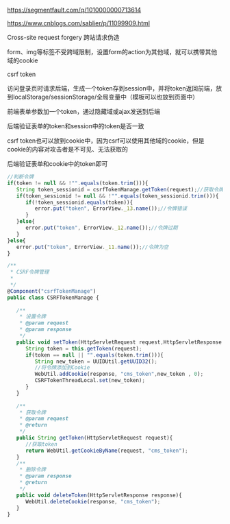 https://segmentfault.com/q/1010000000713614

https://www.cnblogs.com/sablier/p/11099909.html



Cross-site request forgery 跨站请求伪造

form、img等标签不受跨域限制，设置form的action为其他域，就可以携带其他域的cookie



csrf token

访问登录页时请求后端，生成一个token存到session中，并将token返回前端，放到localStorage/sessionStorage/全局变量中（模板可以也放到页面中）

前端表单参数加一个token，通过隐藏域或ajax发送到后端

后端验证表单的token和session中的token是否一致



csrf token也可以放到cookie中，因为csrf可以使用其他域的cookie，但是cookie的内容对攻击者是不可见、无法获取的

后端验证表单和cookie中的token即可

```javascript
//判断令牌
if(token != null && !"".equals(token.trim())){ 
   String token_sessionid = csrfTokenManage.getToken(request);//获取令牌
   if(token_sessionid != null && !"".equals(token_sessionid.trim())){
      if(!token_sessionid.equals(token)){
         error.put("token", ErrorView._13.name());//令牌错误
      }
   }else{
      error.put("token", ErrorView._12.name());//令牌过期
   }
}else{
   error.put("token", ErrorView._11.name());//令牌为空
}
```



```javascript
/**
 * CSRF令牌管理
 *
 */
@Component("csrfTokenManage")
public class CSRFTokenManage {
   
   /**
    * 设置令牌
    * @param request
    * @param response
    */
   public void setToken(HttpServletRequest request,HttpServletResponse response){
      String token = this.getToken(request);
      if(token == null || "".equals(token.trim())){
         String new_token = UUIDUtil.getUUID32();
         //将令牌添加到Cookie
         WebUtil.addCookie(response, "cms_token",new_token , 0);
         CSRFTokenThreadLocal.set(new_token);
      }
   }
   
   /**
    * 获取令牌
    * @param request
    * @return
    */
   public String getToken(HttpServletRequest request){
      //获取token
      return WebUtil.getCookieByName(request, "cms_token");
   }
   /**
    * 删除令牌
    * @param response
    * @return
    */
   public void deleteToken(HttpServletResponse response){
      WebUtil.deleteCookie(response, "cms_token");
   }
}
```

